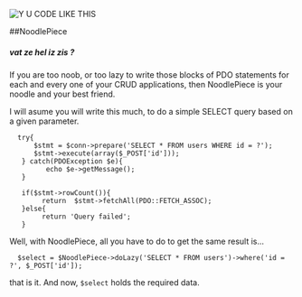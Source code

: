 ![Y U CODE LIKE THIS](http://i.imm.io/1hM9x.jpeg)

##NoodlePiece


##### vat ze hel iz zis ? 

If you are too noob, or too lazy to write those blocks of PDO statements for each and every one of your
CRUD applications, then NoodlePiece is your noodle and your best friend. 

I will asume you will write this much, to do a simple SELECT query based on a given parameter. 

      
      try{
          $stmt = $conn->prepare('SELECT * FROM users WHERE id = ?');
          $stmt->execute(array($_POST['id']));
       } catch(PDOException $e){
         	 echo $e->getMessage();
       }
       
       if($stmt->rowCount()){
         	return  $stmt->fetchAll(PDO::FETCH_ASSOC); 
       }else{
         	return 'Query failed';
       }


Well,  with NoodlePiece, all you have to do to get the same result is... 

      $select = $NoodlePiece->doLazy('SELECT * FROM users')->where('id = ?', $_POST['id']); 

that is it. And now, `$select` holds the required data.






